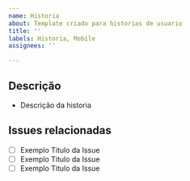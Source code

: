 ```yaml
---
name: Historia
about: Template criado para historias de usuario
title: ''
labels: Historia, Mobile
assignees: ''

---
```


## Descrição
- Descrição da historia
## Issues relacionadas
- [ ] Exemplo Titulo da Issue
- [ ] Exemplo Titulo da Issue
- [ ] Exemplo Titulo da Issue
